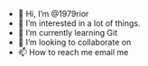 - 👋 Hi, I’m @1979rior
- 👀 I’m interested in a lot of things.
- 🌱 I’m currently learning Git
- 💞️ I’m looking to collaborate on 
- 📫 How to reach me email me

<!---
1979rior/1979rior is a ✨ special ✨ repository because its `README.md` (this file) appears on your GitHub profile.
You can click the Preview link to take a look at your changes.
--->
